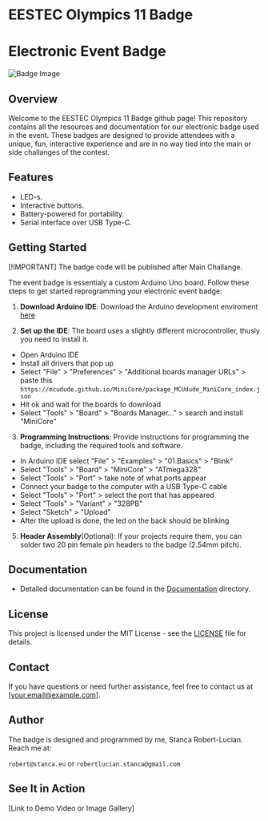# EESTEC Olympics 11 Badge

# Electronic Event Badge

![Badge Image](badge_image.jpg)

## Overview

Welcome to the EESTEC Olympics 11 Badge github page! This repository contains all the resources and documentation for our electronic badge used in the event. These badges are designed to provide attendees with a unique, fun, interactive experience and are in no way tied into the main or side challanges of the contest.

## Features

- LED-s.
- Interactive buttons.
- Battery-powered for portability.
- Serial interface over USB Type-C.

## Getting Started

[!IMPORTANT]
The badge code will be published after Main Challange.

The event badge is essentialy a custom Arduino Uno board. Follow these steps to get started reprogramming your electronic event badge:

1. **Download Arduino IDE**: Download the Arduino development enviroment [here](https://www.arduino.cc/en/software)

2. **Set up the IDE**: The board uses a slightly different microcontroller, thusly you need to install it.
  - Open Arduino IDE
  - Install all drivers that pop up
  - Select "File" > "Preferences" > "Additional boards manager URLs" > paste this `https://mcudude.github.io/MiniCore/package_MCUdude_MiniCore_index.json`
  - Hit ok and wait for the boards to download
  - Select "Tools" > "Board" > "Boards Manager..." > search and install "MiniCore"

3. **Programming Instructions**: Provide instructions for programming the badge, including the required tools and software.
  - In Arduino IDE select "File" > "Examples" > "01.Basics" > "Blink"
  - Select "Tools" > "Board" > "MiniCore" > "ATmega328"
  - Select "Tools" > "Port" > take note of what ports appear
  - Connect your badge to the computer with a USB Type-C cable
  - Select "Tools" > "Port" > select the port that has appeared
  - Select "Tools" > "Variant" > "328PB"
  - Select "Sketch" > "Upload"
  - After the upload is done, the led on the back should be blinking

5. **Header Assembly**(Optional): If your projects require them, you can solder two 20 pin female pin headers to the badge (2.54mm pitch).

## Documentation

- Detailed documentation can be found in the [Documentation](/docs) directory.

## License

This project is licensed under the MIT License - see the [LICENSE](LICENSE) file for details.

## Contact

If you have questions or need further assistance, feel free to contact us at [your.email@example.com].

## Author

The badge is designed and programmed by me, Stanca Robert-Lucian. Reach me at:

`robert@stanca.eu` or `robertlucian.stanca@gmail.com`

## See It in Action

[Link to Demo Video or Image Gallery]
